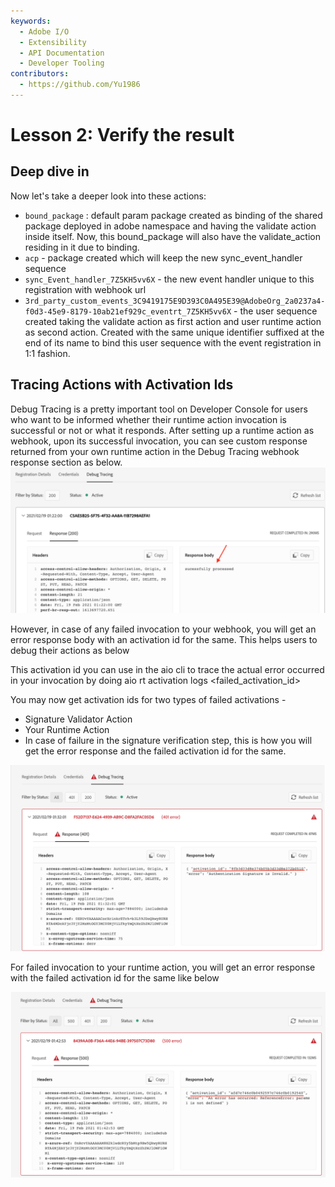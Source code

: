 ```yaml
---
keywords:
  - Adobe I/O
  - Extensibility
  - API Documentation
  - Developer Tooling
contributors:
  - https://github.com/Yu1986
---
```


# Lesson 2: Verify the result

## Deep dive in
Now let's take a deeper look into these actions:
- `bound_package` : default param package created as binding of the shared package deployed in adobe namespace and having the validate action inside itself. Now, this bound_package will also have the validate_action residing in it due to binding.
- `acp` - package created which will keep the new sync_event_handler sequence
- `sync_Event_handler_7Z5KH5vv6X` - the new event handler unique to this registration with webhook url
- `3rd_party_custom_events_3C9419175E9D393C0A495E39@AdobeOrg_2a0237a4-f0d3-45e9-8179-10ab21ef929c_eventrt_7Z5KH5vv6X` - the user sequence created taking the validate action as first action and user runtime action as second action. Created with the same unique identifier suffixed at the end of its name to bind this user sequence with the event registration in 1:1 fashion.


## Tracing Actions with Activation Ids
Debug Tracing is a pretty important tool on Developer Console for users who want to be informed whether their runtime action invocation is successful or not or what it responds.
After setting up a runtime action as webhook, upon its successful invocation, you can see custom response returned from your own runtime action in the Debug Tracing webhook response section as below.
![debug-1](assets/debug-tracing-1.png)

 However, in case of any failed invocation to your webhook, you will get an error response body with an activation id for the same. This helps users to debug their actions as below

This activation id you can use in the aio cli to trace the actual error occurred in your invocation by doing aio rt activation logs <failed_activation_id>

You may now get activation ids for two types of failed activations -

- Signature Validator Action
- Your Runtime Action
- In case of failure in the signature verification step, this is how you will get the error response and the failed activation id for the same.

![debug-2](assets/debug-tracing-2.png)

For failed invocation to your runtime action, you will get an error response with the failed activation id for the same like below

![debug-3](assets/debug-tracing-3.png)

